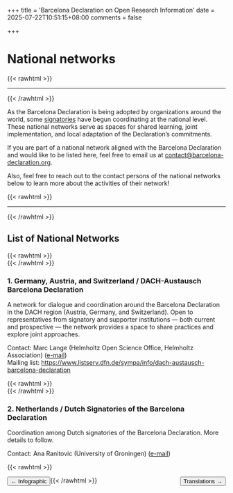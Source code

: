 +++
title = 'Barcelona Declaration on Open Research Information'
date = 2025-07-22T10:51:15+08:00
comments = false

+++

# National networks
{{< rawhtml >}}
<hr class="small">
{{< /rawhtml >}}

As the Barcelona Declaration is being adopted by organizations around the world, some [signatories](/signatories) have begun coordinating at the national level. These national networks serve as spaces for shared learning, joint implementation, and local adaptation of the Declaration’s commitments.

If you are part of a national network aligned with the Barcelona Declaration and would like to be listed here, feel free to email us at contact@barcelona-declaration.org.

Also, feel free to reach out to the contact persons of the national networks below to learn more about the activities of their network! 

{{< rawhtml >}}
<br>
<hr class="small">
{{< /rawhtml >}}

## List of National Networks  
{{< rawhtml >}}
<br>
{{< /rawhtml >}}

### 1. Germany, Austria, and Switzerland / DACH-Austausch Barcelona Declaration
  
A network for dialogue and coordination around the Barcelona Declaration in the DACH region (Austria, Germany, and Switzerland). Open to representatives from signatory and supporter institutions — both current and prospective — the network provides a space to share practices and explore joint approaches.  
  
Contact: Marc Lange (Helmholtz Open Science Office, Helmholtz Association) ([e-mail](mailto:marc.lange@os.helmholtz.de))  
Mailing list: https://www.listserv.dfn.de/sympa/info/dach-austausch-barcelona-declaration

{{< rawhtml >}}
<br>
{{< /rawhtml >}}

### 2. Netherlands / Dutch Signatories of the Barcelona Declaration


Coordination among Dutch signatories of the Barcelona Declaration. More details to follow.
  
Contact: Ana Ranitovic (University of Groningen) ([e-mail](a.ranitovic@rug.nl))

{{< rawhtml >}}

<button style="float:left" onclick="document.location='/infographic'">&larr; Infographic</button> 

<button style="float:right" onclick="document.location='/translations'">Translations &rarr;</button> 

{{< /rawhtml >}}
